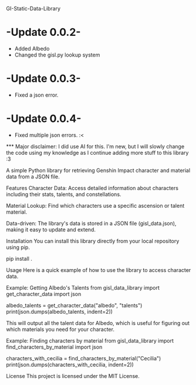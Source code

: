 GI-Static-Data-Library
# -Update 0.0.2-
 * Added Albedo
 * Changed the gisl.py lookup system

# -Update 0.0.3-
  * Fixed a json error.

# -Update 0.0.4-
  * Fixed multiple json errors. :<

*** Major disclaimer: I did use AI for this. I'm new, but I will slowly change the code using my knowledge as I continue adding more stuff to this library :3

A simple Python library for retrieving Genshin Impact character and material data from a JSON file.

Features
Character Data: Access detailed information about characters including their stats, talents, and constellations.

Material Lookup: Find which characters use a specific ascension or talent material.

Data-driven: The library's data is stored in a JSON file (gisl_data.json), making it easy to update and extend.

Installation
You can install this library directly from your local repository using pip.

pip install .

Usage
Here is a quick example of how to use the library to access character data.

Example: Getting Albedo's Talents
from gisl_data_library import get_character_data
import json

albedo_talents = get_character_data("albedo", "talents")
print(json.dumps(albedo_talents, indent=2))

This will output all the talent data for Albedo, which is useful for figuring out which materials you need for your character.

Example: Finding characters by material
from gisl_data_library import find_characters_by_material
import json

characters_with_cecilia = find_characters_by_material("Cecilia")
print(json.dumps(characters_with_cecilia, indent=2))

License
This project is licensed under the MIT License.